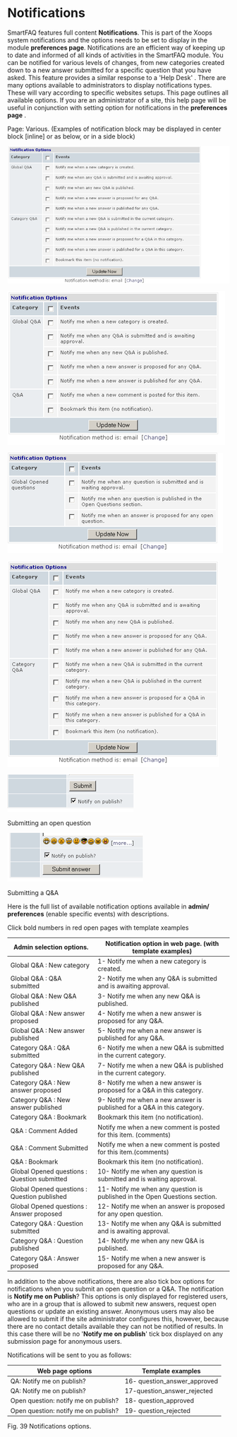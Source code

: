# Notifications

SmartFAQ features full content **Notifications**. This is part of the Xoops system notifications and the options needs to be set to display in the module **preferences page**. Notifications are an efficient way of keeping up to date and informed of all kinds of activities in the SmartFAQ module. You can be notified for various levels of changes, from new categories created down to a new answer submitted for a specific question that you have asked. This feature provides a similar response to a 'Help Desk' . There are many options available to administrators to display notifications types. These will vary according to specific websites setups. This page outlines all available options. If you are an administrator of a site, this help page will be useful in conjunction with setting option for notifications in the **preferences page** .

Page: Various. (Examples of notification block may be displayed in center block [inline] or as below, or in a side block)

![image001.png](../../assets/notifications.png)

![image001.png](../../assets/note-category-global.png)

![image001.png](../../assets/note-category-global-opened-questions.png)

![image001.png](../../assets/note-category-global-qa.png)


![image001.png](../../assets/note-request-qa.png)

Submitting an open question

![image001.png](../../assets/note-submit-answer.png)

Submitting a Q&A

Here is the full list of available notification options available in **admin/ preferences** (enable specific events) with descriptions.

 Click bold numbers in red open pages with template xeamples

Admin selection options.|Notification option in web page. (with template examples)
---|---
Global Q&A : New category|	1- Notify me when a new category is created.
Global Q&A : Q&A submitted|	2- Notify me when any Q&A is submitted and is awaiting approval.
Global Q&A : New Q&A published|	3- Notify me when any new Q&A is published.
Global Q&A : New answer proposed|	4- Notify me when a new answer is proposed for any Q&A.
Global Q&A : New answer published|	5- Notify me when a new answer is published for any Q&A.
Category Q&A : Q&A submitted|	6- Notify me when a new Q&A is submitted in the current category.
Category Q&A : New Q&A published|	7- Notify me when a new Q&A is published in the current category.
Category Q&A : New answer proposed|	8- Notify me when a new answer is proposed for a Q&A in this category.
Category Q&A : New answer published	|9- Notify me when a new answer is published for a Q&A in this category.
Category Q&A : Bookmark|	Bookmark this item (no notification).
Q&A : Comment Added	|Notify me when a new comment is posted for this item. (comments)
Q&A : Comment Submitted	|Notify me when a new comment is posted for this item.(comments)
Q&A : Bookmark	|Bookmark this item (no notification).
Global Opened questions : Question submitted|	10- Notify me when any question is submitted and is waiting approval.
Global Opened questions : Question published|	11- Notify me when any question is published in the Open Questions section.
Global Opened questions : Answer proposed|	12- Notify me when an answer is proposed for any open question.
Category Q&A : Question submitted|	13- Notify me when any Q&A is submitted and is awaiting approval.
Category Q&A : Question published|	14- Notify me when any new Q&A is published.
Category Q&A : Answer proposed|	15- Notify me when a new answer is proposed for any Q&A.

In addition to the above notifications, there are also tick box options for notifications when you submit an open question or a Q&A. The notification is **Notify me on Publish**? This options is only displayed for registered users, who are in a group that is allowed to submit new answers, request open questions or update an existing answer. Anonymous users may also be allowed to submit if the site administrator configures this, however, because there are no contact details available they can not be notified of results. In this case there will be no '**Notify me on publish**' tick box displayed on any submission page for anonymous users.

Notifications will be sent to you as follows:

Web page options|	Template examples
---|---
QA: Notify me on publish?|16- question_answer_approved
QA: Notify me on publish?|17-question_answer_rejected
Open question: notify me on publish?|18- question_approved
Open question: notify me on publish?	|19- question_rejected


Fig. 39 Notifications options.
